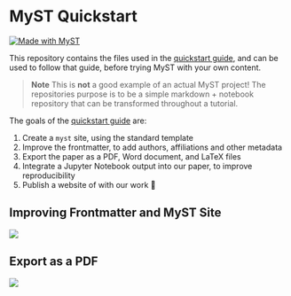 # MyST Quickstart

[![Made with MyST](https://img.shields.io/badge/made%20with-myst-orange)](https://myst.tools)

This repository contains the files used in the [quickstart guide](https://mystmd.org/guide/quickstart), and can be used to follow that guide, before trying MyST with your own content.

> **Note** This is **not** a good example of an actual MyST project! The repositories purpose is to be a simple markdown + notebook repository that can be transformed throughout a tutorial.

The goals of the [quickstart guide](https://myst.tools/docs/mystjs/quickstart) are:

1. Create a `myst` site, using the standard template
2. Improve the frontmatter, to add authors, affiliations and other metadata
3. Export the paper as a PDF, Word document, and LaTeX files
4. Integrate a Jupyter Notebook output into our paper, to improve reproducibility
5. Publish a website of with our work 🚀

## Improving Frontmatter and MyST Site

![](./images/frontmatter-after.png)

## Export as a PDF

![](./images/export-pdf.png)
